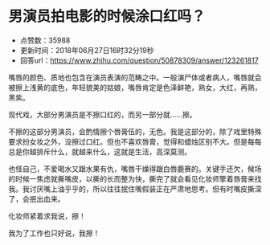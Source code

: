 # 男演员拍电影的时候涂口红吗？
- 点赞数：35988
- 更新时间：2018年06月27日16时32分19秒
- 回答url：https://www.zhihu.com/question/50878309/answer/123261817
<body>
 <p data-pid="QC8IbwkA">嘴唇的颜色、质地也包含在演员表演的范畴之中。一般演尸体或者病人，嘴唇就会被擦上浅黄的底色，年轻貌美的姑娘，嘴唇肯定是色泽鲜艳，熟女，大红，再熟，黑紫。</p>
 <p data-pid="d1yOBAQz">现代戏，大部分男演员是不擦口红的，而另一部分就……擦。</p>
 <p data-pid="AhPNG1Hu">不擦的这部分男演员，会酌情擦个唇膏伍的，无色。我是这部分的，除了戏里特殊要求扮女妆之外，没擦过口红。但也不喜欢唇膏，觉得和蜡烛区别不大。但是每每总是你越排斥什么，就越来什么，这就是生活，高深莫测。</p>
 <p data-pid="uQE58mr7">也怪自己，不爱喝水又跟水果有仇，嘴唇干燥得跟白唇鹿赛的。关键手还欠，候场的时候一焦虑就撕嘴皮，以撕的长而整为快，撕完了就会看见化妆师擎着唇膏来找我。我讨厌嘴上油乎乎的，所以往往抿住嘴假装正在严肃地思考。但有时嘴皮撕深了，会抿出血来。</p>
 <p data-pid="-0bN5hEI">化妆师紧着求我说，擦！</p>
 <p data-pid="YFg3K0iO">我为了工作也只好说，我擦！</p>
</body>